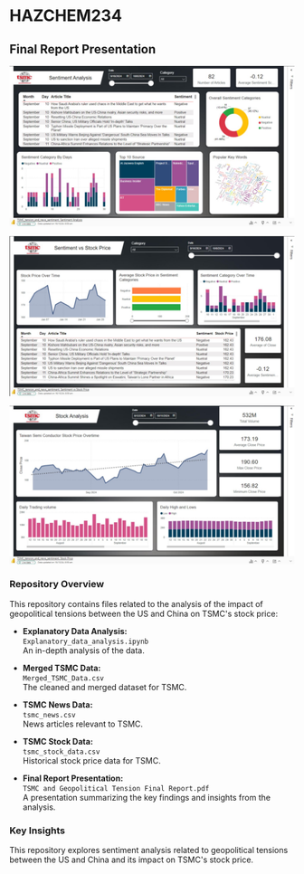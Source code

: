 # HAZCHEM234

## Final Report Presentation

![Sentiment Image](https://raw.githubusercontent.com/HAZCHEM234/US_China_Tension_Impact_On_TSMC_Stock_Price/main/Sentiment.jpg)

![Sentiment vs Stock Price](https://raw.githubusercontent.com/HAZCHEM234/US_China_Tension_Impact_On_TSMC_Stock_Price/main/Sentiment%20vs%20Stock%20Price.jpg)

![Stock Price Analysis](https://raw.githubusercontent.com/HAZCHEM234/US_China_Tension_Impact_On_TSMC_Stock_Price/main/Stock%20Price%20Analysis.jpg)


### Repository Overview

This repository contains files related to the analysis of the impact of geopolitical tensions between the US and China on TSMC's stock price:

- **Explanatory Data Analysis:**  
  `Explanatory_data_analysis.ipynb`  
  An in-depth analysis of the data.

- **Merged TSMC Data:**  
  `Merged_TSMC_Data.csv`  
  The cleaned and merged dataset for TSMC.

- **TSMC News Data:**  
  `tsmc_news.csv`  
  News articles relevant to TSMC.

- **TSMC Stock Data:**  
  `tsmc_stock_data.csv`  
  Historical stock price data for TSMC.

- **Final Report Presentation:**  
  `TSMC and Geopolitical Tension Final Report.pdf`  
  A presentation summarizing the key findings and insights from the analysis.

### Key Insights

This repository explores sentiment analysis related to geopolitical tensions between the US and China and its impact on TSMC's stock price.




